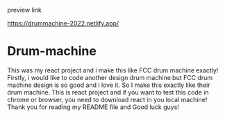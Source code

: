 preview link

https://drummachine-2022.netlify.app/

# Drum-machine


This was my react project and i make this like FCC drum machine exactly!
Firstly, i would like to code another design drum machine but FCC drum machine design is so good and i love it.
So I make this exactly like their drum machine.
This is react project and if you want to test this code in chrome or browser, you need to download react in you local machine!
Thank you for reading my README file and Good luck guys!

